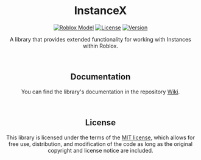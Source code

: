 <div id="Main" align="center"">
    <div id="About"">
        <h1><b>InstanceX</b></h1>
        <a href="https://create.roblox.com/marketplace/asset/12071417194" target="_blank" title="Roblox Model">
            <img src="https://img.shields.io/badge/Roblox-Model-00A0FF?logo=Roblox&logoColor=00A0FF" alt="Roblox Model"/></a>
        <a href="https://opensource.org/licenses/MIT" target="_blank" title="License">
            <img src="https://img.shields.io/badge/License-MIT-%23ffbb45" alt="License"/></a>
        <a href="https://github.com/EgizianoEG/InstanceX/releases/tag/1.0" target="_blank" title="Version">
            <img src="https://img.shields.io/badge/Version-1.0-red" alt="Version"/></a>
        <br>
        <p>
            A library that provides extended functionality for working with Instances within Roblox.
        </p>
    </div>
    <div id="Documentation">
        <br>
        <h2><b>Documentation</b></h2>
        <p>
            You can find the library's documentation in the repository <a href="https://github.com/EgizianoEG/InstanceX/wiki" title="Wiki Link">Wiki</a>.
        </p>
    </div>
    <div id="License">
        <br>
        <h2><b>License</b></h2>
        <p>
            This library is licensed under the terms of the <a href="https://github.com/EgizianoEG/InstanceX/blob/main/LICENSE" title="Repository License">MIT license</a>, which allows for free use, distribution, and modification of the code as long as the original copyright and license notice are included.
        </p>
    </div>
</div>
